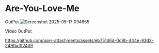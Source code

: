 # Are-You-Love-Me

OutPut
![Screenshot 2025-05-17 094655](https://github.com/user-attachments/assets/600a9c7b-4395-482b-8f83-5392e6083c95)




Video OutPut



https://github.com/user-attachments/assets/eb751d6d-0c9b-444e-93d2-249fbdff7439

